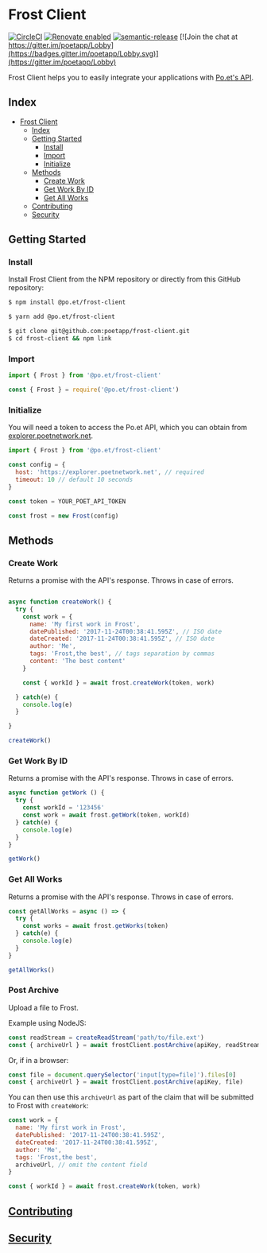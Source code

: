 # Frost Client

[![CircleCI](https://circleci.com/gh/poetapp/frost-client.svg?style=svg)](https://circleci.com/gh/poetapp/frost-client)
[![Renovate enabled](https://img.shields.io/badge/renovate-enabled-brightgreen.svg)](https://renovatebot.com/)
[![semantic-release](https://img.shields.io/badge/%20%20%F0%9F%93%A6%F0%9F%9A%80-semantic--release-e10079.svg)](https://github.com/semantic-release/semantic-release)
[![Join the chat at https://gitter.im/poetapp/Lobby](https://badges.gitter.im/poetapp/Lobby.svg)](https://gitter.im/poetapp/Lobby)

Frost Client helps you to easily integrate your applications with [Po.et's API](https://docs.poetnetwork.net/use-poet/poet-api.html).

## Index

- [Frost Client](#frost-client)
  - [Index](#index)
  - [Getting Started](#getting-started)
    - [Install](#install)
    - [Import](#import)
    - [Initialize](#initialize)
  - [Methods](#methods)
    - [Create Work](#create-work)
    - [Get Work By ID](#get-work-by-id)
    - [Get All Works](#get-all-works)
  - [Contributing](#contributing)
  - [Security](#security)

## Getting Started

### Install

Install Frost Client from the NPM repository or directly from this GitHub repository:

```bash
$ npm install @po.et/frost-client
```

```bash
$ yarn add @po.et/frost-client
```

```bash
$ git clone git@github.com:poetapp/frost-client.git
$ cd frost-client && npm link
```

### Import

```javascript
import { Frost } from '@po.et/frost-client'
```

```javascript
const { Frost } = require('@po.et/frost-client')
```

### Initialize

You will need a token to access the Po.et API, which you can obtain from [explorer.poetnetwork.net](https://explorer.poetnetwork.net).

```javascript
import { Frost } from '@po.et/frost-client'

const config = {
  host: 'https://explorer.poetnetwork.net', // required
  timeout: 10 // default 10 seconds
}

const token = YOUR_POET_API_TOKEN

const frost = new Frost(config)
```

## Methods

### Create Work
Returns a promise with the API's response. Throws in case of errors.

```javascript

async function createWork() {
  try {
    const work = {
      name: 'My first work in Frost',
      datePublished: '2017-11-24T00:38:41.595Z', // ISO date
      dateCreated: '2017-11-24T00:38:41.595Z', // ISO date
      author: 'Me',
      tags: 'Frost,the best', // tags separation by commas
      content: 'The best content'
    }

    const { workId } = await frost.createWork(token, work)

  } catch(e) {
    console.log(e)
  }

}

createWork()

```

### Get Work By ID

Returns a promise with the API's response. Throws in case of errors.

```javascript
async function getWork () {
  try {
    const workId = '123456'
    const work = await frost.getWork(token, workId)
  } catch(e) {
    console.log(e)
  }
}

getWork()
```

### Get All Works

Returns a promise with the API's response. Throws in case of errors.

```javascript
const getAllWorks = async () => {
  try {
    const works = await frost.getWorks(token)
  } catch(e) {
    console.log(e)
  }
}

getAllWorks()

```

### Post Archive

Upload a file to Frost.

Example using NodeJS:

```js
const readStream = createReadStream('path/to/file.ext')
const { archiveUrl } = await frostClient.postArchive(apiKey, readStream)
```

Or, if in a browser:

```js
const file = document.querySelector('input[type=file]').files[0]
const { archiveUrl } = await frostClient.postArchive(apiKey, file)
```

You can then use this `archiveUrl` as part of the claim that will be submitted to Frost with `createWork`:

```js
const work = {
  name: 'My first work in Frost',
  datePublished: '2017-11-24T00:38:41.595Z', 
  dateCreated: '2017-11-24T00:38:41.595Z', 
  author: 'Me',
  tags: 'Frost,the best', 
  archiveUrl, // omit the content field
}

const { workId } = await frost.createWork(token, work)
```

## [Contributing](https://github.com/poetapp/documentation/blob/master/CONTRIBUTING.md)

## [Security](https://github.com/poetapp/documentation/blob/master/SECURITY.md)
